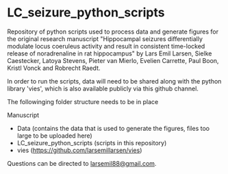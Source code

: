 # LC_seizure_python_scripts
 
Repository of python scripts used to process data and generate figures for the original research manuscript "Hippocampal seizures differentially modulate locus coeruleus activity and result in consistent time-locked release of noradrenaline in rat hippocampus" by Lars Emil Larsen, Sielke Caestecker, Latoya Stevens, Pieter van Mierlo, Evelien Carrette, Paul Boon, Kristl Vonck and Robrecht Raedt.

In order to run the scripts, data will need to be shared along with the python library 'vies', which is also available publicly via this github channel.

The followinging folder structure needs to be in place

Manuscript
  -  Data    (contains the data that is used to generate the figures, files too large to be uploaded here)
  -  LC_seizure_python_scripts     (scripts in this repository)
  -  vies   (https://github.com/larsemillarsen/vies)

Questions can be directed to larsemil88@gmail.com.
